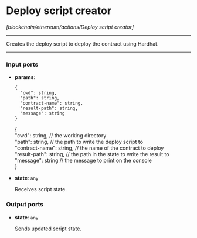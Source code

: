 # Deploy script creator

_[blockchain/ethereum/actions/Deploy script creator]_

---

Creates the deploy script to deploy the contract using Hardhat.<br>

---

### Input ports

* __params__: 
    ```
    {
      "cwd": string,
      "path": string,
      "contract-name": string,
      "result-path": string,
      "message": string
    }
    ```

    {<br>
      "cwd": string, // the working directory<br>
      "path": string, // the path to write the deploy script to<br>
      "contract-name": string, // the name of the contract to deploy<br>
      "result-path": string, // the path in the state to write the result to<br>
      "message": string // the message to print on the console<br>
    }<br>


* __state__: ` any `

    Receives script state.<br>

### Output ports

* __state__: ` any `

    Sends updated script state.<br>

